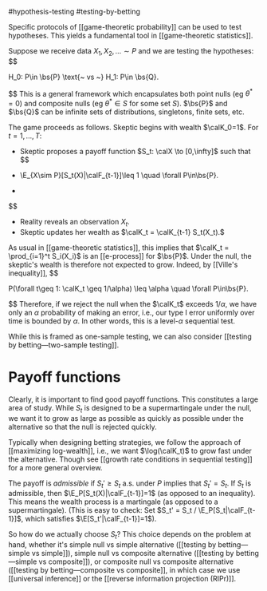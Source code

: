 #hypothesis-testing #testing-by-betting 

Specific protocols of [[game-theoretic probability]] can be used to test hypotheses. This yields a fundamental tool in [[game-theoretic statistics]]. 

Suppose we receive data $X_1,X_2,\dots\sim P$ and we are testing the hypotheses: 
$$

H_0: P\in \bs{P} \text{~ vs ~} H_1: P\in \bs{Q}.

$$
This is a general framework which encapsulates both point nulls (eg $\theta^* = 0$) and composite nulls (eg $\theta^* \in S$ for some set $S$). $\bs{P}$ and $\bs{Q}$ can be infinite sets of distributions, singletons, finite sets, etc. 

The game proceeds as follows. 
Skeptic begins with wealth $\calK_0=1$. 
For $t=1,\dots,T$: 
- Skeptic proposes a payoff function $S_t: \calX \to [0,\infty]$ such that
$$

- \E_{X\sim P}[S_t(X)|\calF_{t-1}]\leq 1 \quad \forall P\in\bs{P}.
- 
$$
 - Reality reveals an observation $X_t$. 
- Skeptic updates her wealth as $\calK_t = \calK_{t-1} S_t(X_t).$ 

As usual in [[game-theoretic statistics]], this implies that $\calK_t = \prod_{i=1}^t S_i(X_i)$ is an [[e-process]] for $\bs{P}$. Under the null, the skeptic's wealth is therefore not expected to grow. Indeed, by [[Ville's inequality]], 
$$

P(\forall t\geq 1: \calK_t \geq 1/\alpha) \leq \alpha \quad \forall P\in\bs{P}.

$$
Therefore, if we reject the null when the $\calK_t$ exceeds $1/\alpha$, we have only an $\alpha$ probability of making an error, i.e., our type I error uniformly over time is bounded by $\alpha$. In other words, this is a level-$\alpha$ sequential test. 

While this is framed as one-sample testing, we can also consider [[testing by betting—two-sample testing]]. 

# Payoff functions 

Clearly, it is important to find good payoff functions. This constitutes a large area of study. 
While $S_t$ is designed to be a supermartingale under the null, we want it to grow as large as possible as quickly as possible under the alternative so that the null is rejected quickly. 

Typically when designing betting strategies, we follow the approach of [[maximizing log-wealth]], i.e., we want $\log(\calK_t)$ to grow fast under the alternative.  Though see [[growth rate conditions in sequential testing]] for a more general overview. 

The payoff is _admissible_ if $S_t' \geq S_t$ a.s. under $P$ implies that $S_t' = S_t$. If $S_t$ is admissible, then $\E_P[S_t(X)|\calF_{t-1}]=1$ (as opposed to an inequality). This means the wealth process is a martingale (as opposed to a supermartingale). (This is easy to check: Set $S_t' = S_t / \E_P[S_t|\calF_{t-1}]$, which satisfies $\E[S_t'|\calF_{t-1}]=1$). 

So how do we actually choose $S_t$? This choice depends on the problem at hand, whether it's simple null vs simple alternative ([[testing by betting—simple vs simple]]), simple null vs composite alternative ([[testing by betting—simple vs composite]]), or composite null vs composite alternative ([[testing by betting—composite vs composite]], in which case we use [[universal inference]] or the [[reverse information projection (RIPr)]]. 





